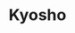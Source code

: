 ---
layout: place
title: "Kyosho"
permalink: /california/menlo-park/kyosho.html
stateAbbr: CA
stateName: California
cityName: Menlo Park
place_id: ChIJ3RNyM66kj4ARFCWUS_Jt3jg
photos:
  - name: >-
      places/ChIJ3RNyM66kj4ARFCWUS_Jt3jg/photos/AeeoHcKq2Y-dy7JodUBL9Yqc86NdqYecDZSeU-6mAO150YpB9d1mOaAc6HKWbN8JP5HhjzFcUABRAo3G9tSmc3StXRbpHL4yWsfJIVZqDkPO_GOhl6j2A7cLjvcw_RfZ39IQaTQKPk66aLO3jYkaQ4uKyZtkp5z1VSR_GiNh2qro9Mb3ixshJK_ou5q5MSsNFXyCrDAre09VeeaBOgv8ecvdZDIDAxokZt5b1DkInQ1jsPX8W88do3ynVIIb_i3a5XlM5VduB6X2jt3f8cfO0m0u-JZvDoo19e6fiDjUqqXYyMlmuw
    widthPx: 2048
    heightPx: 1365
    authorAttributions:
      - displayName: Kyosho
        uri: https://maps.google.com/maps/contrib/107104329318361723196
        photoUri: >-
          https://lh3.googleusercontent.com/a-/ALV-UjV-Kn_HQscq5tHNwoc83L7-_kQMgp0YcNTSEkXWmbKlis_xILg=s100-p-k-no-mo
    flagContentUri: >-
      https://www.google.com/local/imagery/report/?cb_client=maps_api_places.places_api&image_key=!1e10!2sAF1QipNmuIwp7l1ie4nQ8ttHuv3qQQd3EeH1iPU18sv7&hl=en-US
    googleMapsUri: >-
      https://www.google.com/maps/place//data=!3m4!1e2!3m2!1sAF1QipNmuIwp7l1ie4nQ8ttHuv3qQQd3EeH1iPU18sv7!2e10!4m2!3m1!1s0x808fa4ae337213dd:0x38de6df24b942514
  - name: >-
      places/ChIJ3RNyM66kj4ARFCWUS_Jt3jg/photos/AeeoHcIDENzfUuj73km70bCRk8oSt4weEqwgK-pIVAGlYpReBzxW4cZBYqu7BfwK3YPcgSko5wENu4zJhAGU1sWAN6jnxdpaF31df1LxrmU3W4WOVLrWaGu8Ml27On8Po0Oyvop9vQVtUZWioe5dLh0p_a2o8uLfSAG9Rgii17xz4oeWG81SLnkD5myl58c4TXYzVvh5FnmEL-jJUoL_gADwTmKv0htZpLknhQfPjhk8goKisIQoqwNsFZVVRdpx2oylNQAUyfxmS2lyzH7YibQD4nYk5Oof8xlmhAsSFzS6P_jcW-fc2XVr7HjTMwcNae2ZEfFMeOS5Ha27GfGy7GRNAF704uHh6QDX_ZOyhNZXnu0yaM4HQlBQ4KFrzjuzDBCo5vpaBuSA-ie0ZXuNZVgQVD27-LLpkJMaiXOmPt1q_kHQgtcf
    widthPx: 4032
    heightPx: 3024
    authorAttributions:
      - displayName: Emrick Li (Emrick)
        uri: https://maps.google.com/maps/contrib/111086041974761140544
        photoUri: >-
          https://lh3.googleusercontent.com/a-/ALV-UjUa8k_0HUViZl2z4SaBRsyChL9De_DdNafHjfdriXUZ_x4lidTr=s100-p-k-no-mo
    flagContentUri: >-
      https://www.google.com/local/imagery/report/?cb_client=maps_api_places.places_api&image_key=!1e10!2sCIHM0ogKEICAgIDX6erOtQE&hl=en-US
    googleMapsUri: >-
      https://www.google.com/maps/place//data=!3m4!1e2!3m2!1sCIHM0ogKEICAgIDX6erOtQE!2e10!4m2!3m1!1s0x808fa4ae337213dd:0x38de6df24b942514
  - name: >-
      places/ChIJ3RNyM66kj4ARFCWUS_Jt3jg/photos/AeeoHcKCDUT7bSORckGfjoRW33B_cHgeA64S8ZwkJfgorszlSKT_yqpnfBPoP0KoynOAxDfSFao5K8-PE19nBvgQYjJJKEy-ktQGNnYETDdzn-K1qbVgTyIQJsYoxziNxrgzY8RPtxwoTHviKdIBWedYK-kjl6vkfe5pagtRqyYu8szGozEbGJSORx9btfqHBGHXEXvip8lansLXlPisSTIcq8eu-9M7No02l_lb8G29NRekEOFaiS9SmG7VilTvzXq-0NC6vpz_J2rDIXLhG90hQVZc6roQuic3GCJgCYwe3z5Ti-H0DZzFW7MbrgKN6kFi-iaGVt2PoXxVMVdNMzgbZJxgUFHGah7GfNOrIlorBuZ64Rdfu5yshbvZ5mDAGB-ytDrYvRCSVt6UkL-Q7Im70SI_tgbcpyCMqxNmpGD3Wmf6oH-q
    widthPx: 4080
    heightPx: 3072
    authorAttributions:
      - displayName: Eric Jeong
        uri: https://maps.google.com/maps/contrib/117800152717521389098
        photoUri: >-
          https://lh3.googleusercontent.com/a-/ALV-UjU3aOwQZdHoZbLCqlY259XoQdAG3xyLE_19hp60eNhnY3xX6hDz3Q=s100-p-k-no-mo
    flagContentUri: >-
      https://www.google.com/local/imagery/report/?cb_client=maps_api_places.places_api&image_key=!1e10!2sCIHM0ogKEICAgID7yZbgzAE&hl=en-US
    googleMapsUri: >-
      https://www.google.com/maps/place//data=!3m4!1e2!3m2!1sCIHM0ogKEICAgID7yZbgzAE!2e10!4m2!3m1!1s0x808fa4ae337213dd:0x38de6df24b942514
  - name: >-
      places/ChIJ3RNyM66kj4ARFCWUS_Jt3jg/photos/AeeoHcLTFOmrEZnQ6DTXi6jpMg6qW5hQmW8gqvcImgd5xa7zgKLklxSZCl3rEFBywrUoHdPph6mwZf6RN4fVdrDbyzQ_lnw7zsUMKNuIF8i3P2eMqTWd4eHLKp3jbtsoonBBRThHLJVomJ9UL7lRG_2iOjHHi-gDLmIlvoXHpa272oGMtGE8kydsvpPbYGWkoMvbAIIrIEKrINRafT3BTze_F9lBKy0rYOGnv_ITiDW7ScBY_SRJLBrv8WO3Skyy0jHKNOQIPViny0bsrwugNk8bNBLZqxxzQGH5dcfVSgRRIETP5ByXiX1xutfMy0unjphbxewZxL0HqTA-UtLHIO3NbWCYIHEkHmp-LYKV95VYXWoAgXSMAh6B-HZzcy61MrG-j4O24zrYuZmGD087anrA-fF40p60EIylIXiDHOCebglIIKE
    widthPx: 4000
    heightPx: 3000
    authorAttributions:
      - displayName: Kathleen Chen
        uri: https://maps.google.com/maps/contrib/106252575500768103982
        photoUri: >-
          https://lh3.googleusercontent.com/a-/ALV-UjVlpNP5Nh1CpxQ75RhDuMvBaMmJ2qs-glQCDGYjuHSwMuTg2QAL_w=s100-p-k-no-mo
    flagContentUri: >-
      https://www.google.com/local/imagery/report/?cb_client=maps_api_places.places_api&image_key=!1e10!2sCIHM0ogKEICAgID7pqbk8gE&hl=en-US
    googleMapsUri: >-
      https://www.google.com/maps/place//data=!3m4!1e2!3m2!1sCIHM0ogKEICAgID7pqbk8gE!2e10!4m2!3m1!1s0x808fa4ae337213dd:0x38de6df24b942514
  - name: >-
      places/ChIJ3RNyM66kj4ARFCWUS_Jt3jg/photos/AeeoHcJK3CncdVXuECAyADjMeqzllmXbJ0YYFntSGqRElFKu10nkrRQLbFalRPP3vtyBsFmY9omwiI1l4wG1nVHNC2AExUNDE-AYzG-mm9hE4_SglxBB7kxDSLzR7lXNpIb3FzIczR8yC1GsYTz9YBpKEs5vsf3mQ0a59O3lpItSvyIH-sMImtp-YIDUeaeAPoNd3ypw5wsi0kCp90aA6J7zbb1e7-HO5uHJdz1ny5rhVyR0RbgSKyLzERXokFt2pxcK7CaCMKa0AszrZbLvpTsxq9o3cL7mKYmcirKOHlKFN2PFS4laLG8dNMJkRJn0LTcDBZTC8WKHfq5J_3EVDq-Z_beA4pOFSRPwMbqXdY4H5hiQIOX7qgNYl8_74grY7i0mclnimSfE9zcTQBVOphIJQgeLDMzMrbxQWG51aH2Em--OjWcM
    widthPx: 4080
    heightPx: 3072
    authorAttributions:
      - displayName: Andrew Murphy
        uri: https://maps.google.com/maps/contrib/113317686116388966476
        photoUri: >-
          https://lh3.googleusercontent.com/a-/ALV-UjXs361OT1hwAu6hAZbn7tzWWJCieG3XFMKcseI60n_Q5d-jORPQBw=s100-p-k-no-mo
    flagContentUri: >-
      https://www.google.com/local/imagery/report/?cb_client=maps_api_places.places_api&image_key=!1e10!2sCIHM0ogKEICAgICusuz35QE&hl=en-US
    googleMapsUri: >-
      https://www.google.com/maps/place//data=!3m4!1e2!3m2!1sCIHM0ogKEICAgICusuz35QE!2e10!4m2!3m1!1s0x808fa4ae337213dd:0x38de6df24b942514
  - name: >-
      places/ChIJ3RNyM66kj4ARFCWUS_Jt3jg/photos/AeeoHcIuIKSnCx73rwIo4OUDOYRA7ynOeNTH4-1Ko1VZ5wnF2fQ485K5-j5rM7xFZ_7HQRRvB4fuh9a6UopFWdaLGuwVrR6vuXDsSXWVL9_0NOI68MLdUWv2cLzBCyweW2Ak9FnC1AXKOakaJI94AbruU0ubIcbduPj-2qjBRmVSN0gXXM-zFn-lNWrWOnL4-9hGkaFXWUDIYDthz47xPvtz7FTTTtASTV7D9IJSpU8fdErjn8a5tEDsB2C1IGArkjX1SSeqBxlbPGQawKnNu64CDo626wN26Qfgk_JWD7WVDWtV3bzvVLODyGTPZTyyctdENWvd6ZnT5lE4Z-7vTsGfZZWgWJ8xb6iUjPWPfsdCWepGe8tKJz2MWCvyIvUiYo_QD_pKftg681e9Q5CO0MN8rtac4j0A0umGmrks-OXuW4v7aw
    widthPx: 4031
    heightPx: 2267
    authorAttributions:
      - displayName: Emrick Li (Emrick)
        uri: https://maps.google.com/maps/contrib/111086041974761140544
        photoUri: >-
          https://lh3.googleusercontent.com/a-/ALV-UjUa8k_0HUViZl2z4SaBRsyChL9De_DdNafHjfdriXUZ_x4lidTr=s100-p-k-no-mo
    flagContentUri: >-
      https://www.google.com/local/imagery/report/?cb_client=maps_api_places.places_api&image_key=!1e10!2sCIHM0ogKEICAgIDX6erOVQ&hl=en-US
    googleMapsUri: >-
      https://www.google.com/maps/place//data=!3m4!1e2!3m2!1sCIHM0ogKEICAgIDX6erOVQ!2e10!4m2!3m1!1s0x808fa4ae337213dd:0x38de6df24b942514
  - name: >-
      places/ChIJ3RNyM66kj4ARFCWUS_Jt3jg/photos/AeeoHcKi9T9PbRMTgiisclr9wqnRhsz0dX-DuGXR_xdnRUDm31UMgAwOmUefWZrPVqEinXjQxJ5jqgIPr9d-GxPqerDhD5nb6XWpp_MA-ZV_bWWjw1pqxpO0ilyLfdDLtCuwCcTrqAjJI_bXVUbIumwJ7D2YbLq1u1CvloGe15DLRTNW7kH0JGG5ZvNu4FgHwnLZA4ihwuCBZrRjW7a_k5XJFuyis0_fXqpxOUGhUvoeur6l6X1Cs8do7cBNcX1iaC7zyzvi8FeCgcjMwq6hvkeleGc3SWiVAxST2om4yt2Fw_0OrQVb0vjgjDnRDJ5ho_Ez3I7ASSu_eGbx-YvfVDP9XzkkftKN-v7cbVT_qpIrs5_5C-7o_y5mG2cxASWFds4ZYaYRCR4lQM4Gtn7BJ3YYiNNummEUOBdrgqbpCp4Wvrw
    widthPx: 2999
    heightPx: 2880
    authorAttributions:
      - displayName: Eva Kosiecova
        uri: https://maps.google.com/maps/contrib/100246929956056071954
        photoUri: >-
          https://lh3.googleusercontent.com/a-/ALV-UjXyjJGLEBLbSNJeq3DEJe8bDJtSC0EFs5rjXwrEPoleZCQBF_CB=s100-p-k-no-mo
    flagContentUri: >-
      https://www.google.com/local/imagery/report/?cb_client=maps_api_places.places_api&image_key=!1e10!2sCIHM0ogKEICAgIC98KuPOw&hl=en-US
    googleMapsUri: >-
      https://www.google.com/maps/place//data=!3m4!1e2!3m2!1sCIHM0ogKEICAgIC98KuPOw!2e10!4m2!3m1!1s0x808fa4ae337213dd:0x38de6df24b942514
  - name: >-
      places/ChIJ3RNyM66kj4ARFCWUS_Jt3jg/photos/AeeoHcJObnTaIdEnAsz146yui0cz5Oga9vh4tu8v_PjpDGt-74rfX0gmwwSX1lb6fCthVtRX20saWesk-5oUXNdE1RTANh9OANJvyrsASemx9ppsIG_o8ZLupeVJNvaq7Xuf49LN57IJCclFTaABNkKmxBdh2IB3F5pmusRAWcje3PGXmhYKfSgHuWBVTqpbSz2J9dSvLzLSP3TQ7px4x-lCaFmF8bQtr9DZLiQkx_iGZVQWc7kxt68krkdHCO6T2AA9CiniSTs1hIMHaHD5932wAkm_tju9_zxYb00rISayxNLl1vK9E8_ZM5zzL8iPt4VaTJTIId9woBPgq5oNUEq447xO1sEaSwrucw-MvSwWCK-sVPJk8xxoO4nkPUQlGScEncMGn1t9vQoFgNQ5EdwPSfacFAUnFIe45LnKU-aYh6wlDh_T
    widthPx: 3143
    heightPx: 2357
    authorAttributions:
      - displayName: Emrick Li (Emrick)
        uri: https://maps.google.com/maps/contrib/111086041974761140544
        photoUri: >-
          https://lh3.googleusercontent.com/a-/ALV-UjUa8k_0HUViZl2z4SaBRsyChL9De_DdNafHjfdriXUZ_x4lidTr=s100-p-k-no-mo
    flagContentUri: >-
      https://www.google.com/local/imagery/report/?cb_client=maps_api_places.places_api&image_key=!1e10!2sCIHM0ogKEICAgIDX6erOzQE&hl=en-US
    googleMapsUri: >-
      https://www.google.com/maps/place//data=!3m4!1e2!3m2!1sCIHM0ogKEICAgIDX6erOzQE!2e10!4m2!3m1!1s0x808fa4ae337213dd:0x38de6df24b942514
  - name: >-
      places/ChIJ3RNyM66kj4ARFCWUS_Jt3jg/photos/AeeoHcJqylddwTrLY60km_MXlIxLNnnMjWstrqIwL5RV6h-XrSWuC3q1xRGh7WJgWm7j5_UaSFr72sE7M_uUOoWm3GQ6VM07sF5tv3fHMSyyPScB3BBGQdZDfZu8Isy2H-f_AiiljbMJOwcAZGyk9Ufrs0641sC2dFhmtZlMfpe1ZWWvL9cT19THc_r2xH0blx2VX4DaHiGj0FswtQdYTEsfNmfXqNOlgi3FtgerDIojUG53QsKRNcCvqKmq9RYC4VfsLuQi4e0vSTVCB7VzfCA24GUWnTNPtT2Pt7hWaSr7yJhaLbTNWiRqJjvgEmOhOHAqa9GewQHELO6dwx7yManOs8OJ_fz8XYquZKptyta4q_aFzBvjhXljiP2wuVF3UFm_YdYVgTLgkvabC_rL6rmhfU8T8Sy7gBLSTue11B7Oq_ICrQ
    widthPx: 4032
    heightPx: 3024
    authorAttributions:
      - displayName: Margie Wu
        uri: https://maps.google.com/maps/contrib/111075477535125359245
        photoUri: >-
          https://lh3.googleusercontent.com/a/ACg8ocLqkYvdZaxMeaJEc3f5r3u8ep364M7vzl9kp6ET3kROjRt-BoE9=s100-p-k-no-mo
    flagContentUri: >-
      https://www.google.com/local/imagery/report/?cb_client=maps_api_places.places_api&image_key=!1e10!2sCIHM0ogKEICAgIC5-sGPSw&hl=en-US
    googleMapsUri: >-
      https://www.google.com/maps/place//data=!3m4!1e2!3m2!1sCIHM0ogKEICAgIC5-sGPSw!2e10!4m2!3m1!1s0x808fa4ae337213dd:0x38de6df24b942514
  - name: >-
      places/ChIJ3RNyM66kj4ARFCWUS_Jt3jg/photos/AeeoHcKuu_eTf9cjC0oFabTAPm-1d5_9_2LJsrMaM-jne6qKAH8OR_qqJlPvDWY6HUceNDjAi10UD1fjPPg5QzyzH8TnOcO7k0ID_v6gx7I8Y9VRZz_06XwUp1fSrD8VSIMrV9-8UCU3Y4IPlmAmrusFZkbNh7SNEcjpj-Pt66W8IOobiCKQP1U4JOcOsITScrNfnwtBY_RlM_bEPbo1W5AsigaXu2OgvgIn4QiAo85sKqdcUeBtK27JNBCUJ2IlKJ8Ux3IbFFKKz7C77Swj_v5HwiLpIzvt8PgxdjnXHNmYPwVETyypjM8X31nbYWCKyEYIONzOfACZ_aHRtxxeQxgDKtTF60RYIopCtxHa1xN_ZbO5nqQQ3RFVgfg5NeziiSTFeJ_YUjnHhQTY3zbKpA9RK3ZvrKAsORzgzzpLzIV8_Rw7VQ
    widthPx: 3024
    heightPx: 4032
    authorAttributions:
      - displayName: Heng C
        uri: https://maps.google.com/maps/contrib/113081236111947331574
        photoUri: >-
          https://lh3.googleusercontent.com/a-/ALV-UjWVFo_u7haDLI6e9dZMfy_c07R8hNGFqA8u3vOWOJJVK_JEIxXm1A=s100-p-k-no-mo
    flagContentUri: >-
      https://www.google.com/local/imagery/report/?cb_client=maps_api_places.places_api&image_key=!1e10!2sCIHM0ogKEICAgIDkvvbkMA&hl=en-US
    googleMapsUri: >-
      https://www.google.com/maps/place//data=!3m4!1e2!3m2!1sCIHM0ogKEICAgIDkvvbkMA!2e10!4m2!3m1!1s0x808fa4ae337213dd:0x38de6df24b942514
address: 605 Santa Cruz Ave, Menlo Park, CA 94025, USA
street: 605 Santa Cruz Ave
city: Menlo Park
state: CA
zip: '94025'
country: USA
neighborhood: Downtown Menlo Park
latitude: '37.453277'
longitude: '-122.182958'
accessibility_options:
  wheelchairAccessibleParking: true
  wheelchairAccessibleEntrance: true
  wheelchairAccessibleRestroom: true
  wheelchairAccessibleSeating: true
business_status: OPERATIONAL
name: Kyosho
google_maps_links:
  directionsUri: >-
    https://www.google.com/maps/dir//''/data=!4m7!4m6!1m1!4e2!1m2!1m1!1s0x808fa4ae337213dd:0x38de6df24b942514!3e0
  placeUri: https://maps.google.com/?cid=4097833598371243284
  writeAReviewUri: >-
    https://www.google.com/maps/place//data=!4m3!3m2!1s0x808fa4ae337213dd:0x38de6df24b942514!12e1
  reviewsUri: >-
    https://www.google.com/maps/place//data=!4m4!3m3!1s0x808fa4ae337213dd:0x38de6df24b942514!9m1!1b1
  photosUri: >-
    https://www.google.com/maps/place//data=!4m3!3m2!1s0x808fa4ae337213dd:0x38de6df24b942514!10e5
primary_type: Japanese Restaurant
opening_hours:
  regular: null
  current: null
secondary_opening_hours:
  regular:
    weekdayDescriptions: null
    type: null
  current:
    weekdayDescriptions: null
    type: null
phone: (650) 656-8181
price_level: PRICE_LEVEL_VERY_EXPENSIVE
price_range: null
rating: '4.5'
rating_count: 369
website: https://www.kyoshosushi.com/
description: >-
  Elevated sushi & modern Japanese kitchen entrees served with sake in a
  rustic-chic environment.
reviews:
  - name: >-
      places/ChIJ3RNyM66kj4ARFCWUS_Jt3jg/reviews/ChdDSUhNMG9nS0VJQ0FnTUNBbnBhTnB3RRAB
    relativePublishTimeDescription: 2 months ago
    rating: 4
    text:
      text: >-
        Very nice and cosy interior for a Japanese restaurant. Had the salmon
        roll with avocado which had yuzu sauce. This was nice and light and is
        recommended. The tempura udon was a sizeable dish. However, the udon
        soup was too salty. Overall a nice place for dinner.
      languageCode: en
    originalText:
      text: >-
        Very nice and cosy interior for a Japanese restaurant. Had the salmon
        roll with avocado which had yuzu sauce. This was nice and light and is
        recommended. The tempura udon was a sizeable dish. However, the udon
        soup was too salty. Overall a nice place for dinner.
      languageCode: en
    authorAttribution:
      displayName: Lionel Tan
      uri: https://www.google.com/maps/contrib/105174264645946437106/reviews
      photoUri: >-
        https://lh3.googleusercontent.com/a-/ALV-UjUXCyP-ULq1yn-tCDYm0YKlY1s6GAsZ0GyvMW7bSsoM9_ipqnP4=s128-c0x00000000-cc-rp-mo-ba6
    publishTime: '2025-02-01T04:01:01.116659Z'
    flagContentUri: >-
      https://www.google.com/local/review/rap/report?postId=ChdDSUhNMG9nS0VJQ0FnTUNBbnBhTnB3RRAB&d=17924085&t=1
    googleMapsUri: >-
      https://www.google.com/maps/reviews/data=!4m6!14m5!1m4!2m3!1sChdDSUhNMG9nS0VJQ0FnTUNBbnBhTnB3RRAB!2m1!1s0x808fa4ae337213dd:0x38de6df24b942514
  - name: >-
      places/ChIJ3RNyM66kj4ARFCWUS_Jt3jg/reviews/ChdDSUhNMG9nS0VJQ0FnSURYNmVyTzVRRRAB
    relativePublishTimeDescription: 5 months ago
    rating: 5
    text:
      text: >-
        Chefs inside really understand what is a good Japanese food. The mustard
        is freshly ground, and the soy sauce is also specially added with sake
        and whiskey. But in fact, the sushi and sashimi produced by the chef
        have been seasoned and slightly added with mustard, so they can be eaten
        directly, and they are super delicious.


        Unlike other popular Japanese restaurants, many of its dishes are
        exclusively created. What you think is eel rice is actually eel clay pot
        rice, juicy, and there is also burnt rice! Can you believe that ordinary
        edamame is actually scooped with truffles? Even sea urchins, I ate three
        different ways in one meal. Every taste is top-notch. Simple wagyu udon,
        in fact, every grain of wagyu is the essence, crispy on the outside and
        has the delicate and juicy taste of wagyu itself. According to the chef,
        each piece of wagyu has Japanese birth certificate to ensure the
        authenticity of the source, and I am too lazy to count how many A's
        there are. The soup base is also homemade pork bone soup, and no
        pre-made soup bags are used.
      languageCode: en
    originalText:
      text: >-
        Chefs inside really understand what is a good Japanese food. The mustard
        is freshly ground, and the soy sauce is also specially added with sake
        and whiskey. But in fact, the sushi and sashimi produced by the chef
        have been seasoned and slightly added with mustard, so they can be eaten
        directly, and they are super delicious.


        Unlike other popular Japanese restaurants, many of its dishes are
        exclusively created. What you think is eel rice is actually eel clay pot
        rice, juicy, and there is also burnt rice! Can you believe that ordinary
        edamame is actually scooped with truffles? Even sea urchins, I ate three
        different ways in one meal. Every taste is top-notch. Simple wagyu udon,
        in fact, every grain of wagyu is the essence, crispy on the outside and
        has the delicate and juicy taste of wagyu itself. According to the chef,
        each piece of wagyu has Japanese birth certificate to ensure the
        authenticity of the source, and I am too lazy to count how many A's
        there are. The soup base is also homemade pork bone soup, and no
        pre-made soup bags are used.
      languageCode: en
    authorAttribution:
      displayName: Emrick Li (Emrick)
      uri: https://www.google.com/maps/contrib/111086041974761140544/reviews
      photoUri: >-
        https://lh3.googleusercontent.com/a-/ALV-UjUa8k_0HUViZl2z4SaBRsyChL9De_DdNafHjfdriXUZ_x4lidTr=s128-c0x00000000-cc-rp-mo-ba3
    publishTime: '2024-10-29T07:19:32.801717Z'
    flagContentUri: >-
      https://www.google.com/local/review/rap/report?postId=ChdDSUhNMG9nS0VJQ0FnSURYNmVyTzVRRRAB&d=17924085&t=1
    googleMapsUri: >-
      https://www.google.com/maps/reviews/data=!4m6!14m5!1m4!2m3!1sChdDSUhNMG9nS0VJQ0FnSURYNmVyTzVRRRAB!2m1!1s0x808fa4ae337213dd:0x38de6df24b942514
  - name: >-
      places/ChIJ3RNyM66kj4ARFCWUS_Jt3jg/reviews/ChZDSUhNMG9nS0VJQ0FnSURYZ092Vkd3EAE
    relativePublishTimeDescription: 5 months ago
    rating: 5
    text:
      text: >-
        Loved the whole dining experience. The Omakase Nigiri started with a
        Prawn Miso Soup, followed by fresh and well-prepared sushi. We had two
        rolls together with a bottle of warm Sake as well.
      languageCode: en
    originalText:
      text: >-
        Loved the whole dining experience. The Omakase Nigiri started with a
        Prawn Miso Soup, followed by fresh and well-prepared sushi. We had two
        rolls together with a bottle of warm Sake as well.
      languageCode: en
    authorAttribution:
      displayName: Billy Lui
      uri: https://www.google.com/maps/contrib/114758570995580358589/reviews
      photoUri: >-
        https://lh3.googleusercontent.com/a-/ALV-UjWgd3g9bb8x3TaS12gwiDvKd63yHRzp-p1fuyyJNyYbU3jWL0yB=s128-c0x00000000-cc-rp-mo-ba2
    publishTime: '2024-10-22T16:25:45.428499Z'
    flagContentUri: >-
      https://www.google.com/local/review/rap/report?postId=ChZDSUhNMG9nS0VJQ0FnSURYZ092Vkd3EAE&d=17924085&t=1
    googleMapsUri: >-
      https://www.google.com/maps/reviews/data=!4m6!14m5!1m4!2m3!1sChZDSUhNMG9nS0VJQ0FnSURYZ092Vkd3EAE!2m1!1s0x808fa4ae337213dd:0x38de6df24b942514
  - name: >-
      places/ChIJ3RNyM66kj4ARFCWUS_Jt3jg/reviews/ChZDSUhNMG9nS0VJQ0FnSUNuLU9laUNnEAE
    relativePublishTimeDescription: 6 months ago
    rating: 3
    text:
      text: >-
        I recently visited Kyosho for lunch, and while the sushi rolls were
        pretty good, I was disappointed by the sashimi and nigiri, which lacked
        freshness. Surprisingly, the restaurant was completely empty, which made
        the rushed service even more odd. The server seemed eager to bring our
        check, making the experience feel unwelcoming. Unfortunately, to top it
        off, I ended up with a stomach ache after the meal. Overall, I wouldn’t
        recommend Kyosho based on my experience—there are better options out
        there for sushi.
      languageCode: en
    originalText:
      text: >-
        I recently visited Kyosho for lunch, and while the sushi rolls were
        pretty good, I was disappointed by the sashimi and nigiri, which lacked
        freshness. Surprisingly, the restaurant was completely empty, which made
        the rushed service even more odd. The server seemed eager to bring our
        check, making the experience feel unwelcoming. Unfortunately, to top it
        off, I ended up with a stomach ache after the meal. Overall, I wouldn’t
        recommend Kyosho based on my experience—there are better options out
        there for sushi.
      languageCode: en
    authorAttribution:
      displayName: Anna
      uri: https://www.google.com/maps/contrib/104379706137690648191/reviews
      photoUri: >-
        https://lh3.googleusercontent.com/a/ACg8ocLyv6fY6Bx1-1j_NPiLK2TfnT4xlUbFzgua8Eb0tWbX4uFs=s128-c0x00000000-cc-rp-mo-ba4
    publishTime: '2024-09-22T18:23:07.986982Z'
    flagContentUri: >-
      https://www.google.com/local/review/rap/report?postId=ChZDSUhNMG9nS0VJQ0FnSUNuLU9laUNnEAE&d=17924085&t=1
    googleMapsUri: >-
      https://www.google.com/maps/reviews/data=!4m6!14m5!1m4!2m3!1sChZDSUhNMG9nS0VJQ0FnSUNuLU9laUNnEAE!2m1!1s0x808fa4ae337213dd:0x38de6df24b942514
  - name: >-
      places/ChIJ3RNyM66kj4ARFCWUS_Jt3jg/reviews/ChdDSUhNMG9nS0VJQ0FnTURJOUpfZ3pnRRAB
    relativePublishTimeDescription: in the last week
    rating: 1
    text:
      text: >-
        My husband became seriously ill with food poisoning after dining at this
        restaurant on 4/6/25. We are confident the cause was the sushi rolls
        only he ate.  I attempted to contact them the following morning to
        inform them, but the call went straight to a voicemail box that was
        full. It’s especially disappointing because our family has enjoyed meals
        here in the past—it’s always felt like a welcoming neighborhood spot.
        Unfortunately, after this experience, we won’t be returning.
      languageCode: en
    originalText:
      text: >-
        My husband became seriously ill with food poisoning after dining at this
        restaurant on 4/6/25. We are confident the cause was the sushi rolls
        only he ate.  I attempted to contact them the following morning to
        inform them, but the call went straight to a voicemail box that was
        full. It’s especially disappointing because our family has enjoyed meals
        here in the past—it’s always felt like a welcoming neighborhood spot.
        Unfortunately, after this experience, we won’t be returning.
      languageCode: en
    authorAttribution:
      displayName: Chase B.
      uri: https://www.google.com/maps/contrib/103865056857123179903/reviews
      photoUri: >-
        https://lh3.googleusercontent.com/a-/ALV-UjU76VUL_NPr-204tZC1i-ymaokxfu78Hz-a16zi7xefJV6KmqyKpg=s128-c0x00000000-cc-rp-mo
    publishTime: '2025-04-07T17:57:08.132249Z'
    flagContentUri: >-
      https://www.google.com/local/review/rap/report?postId=ChdDSUhNMG9nS0VJQ0FnTURJOUpfZ3pnRRAB&d=17924085&t=1
    googleMapsUri: >-
      https://www.google.com/maps/reviews/data=!4m6!14m5!1m4!2m3!1sChdDSUhNMG9nS0VJQ0FnTURJOUpfZ3pnRRAB!2m1!1s0x808fa4ae337213dd:0x38de6df24b942514
parking_options:
  freeParkingLot: true
  freeStreetParking: true
payment_options:
  acceptsCreditCards: true
  acceptsDebitCards: true
  acceptsCashOnly: false
  acceptsNfc: true
allow_dogs: null
curbside_pickup: null
delivery: true
dine_in: true
good_for_children: false
good_for_groups: null
good_for_sports: false
live_music: null
menu_for_children: null
outdoor_seating: false
reservable: true
restroom: true
serves_beer: true
serves_breakfast: false
serves_brunch: null
serves_cocktails: null
serves_coffee: false
serves_dinner: true
serves_dessert: null
serves_lunch: true
serves_vegetarian_food: true
serves_wine: true
takeout: true

---